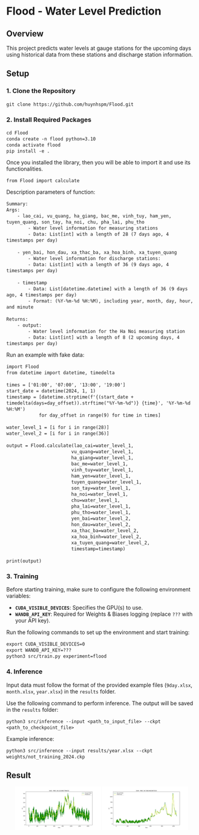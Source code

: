 # **Flood - Water Level Prediction**

## **Overview**
This project predicts water levels at gauge stations for the upcoming days using historical data from these stations and discharge station information.

## **Setup**

### **1. Clone the Repository**
    git clone https://github.com/huynhspm/Flood.git


### **2. Install Required Packages**
    cd Flood
    conda create -n flood python=3.10
    conda activate flood 
    pip install -e .

Once you installed the library, then you will be able to import it and use its functionalities.

    from Flood import calculate

Description parameters of function:

    Summary:
    Args:
        - lao_cai, vu_quang, ha_giang, bac_me, vinh_tuy, ham_yen, tuyen_quang, son_tay, ha_noi, chu, pha_lai, phu_tho
            - Water level information for measuring stations
            - Data: List[int] with a length of 28 (7 days ago, 4 timestamps per day)

        - yen_bai, hon_dau, xa_thac_ba, xa_hoa_binh, xa_tuyen_quang
            - Water level information for discharge stations:
            - Data: List[int] with a length of 36 (9 days ago, 4 timestamps per day)

        - timestamp
            - Data: List[datetime.datetime] with a length of 36 (9 days ago, 4 timestamps per day)
            - Format: (%Y-%m-%d %H:%M), including year, month, day, hour, and minute 

    Returns:
        - output:
            - Water level information for the Ha Noi measuring station
            - Data: List[int] with a length of 8 (2 upcoming days, 4 timestamps per day)

Run an example with fake data:

    import Flood
    from datetime import datetime, timedelta

    times = ['01:00', '07:00', '13:00', '19:00']
    start_date = datetime(2024, 1, 1)
    timestamp = [datetime.strptime(f'{(start_date + timedelta(days=day_offset)).strftime("%Y-%m-%d")} {time}', '%Y-%m-%d %H:%M') 
                for day_offset in range(9) for time in times]

    water_level_1 = [i for i in range(28)]
    water_level_2 = [i for i in range(36)]

    output = Flood.calculate(lao_cai=water_level_1,
                            vu_quang=water_level_1,
                            ha_giang=water_level_1,
                            bac_me=water_level_1,
                            vinh_tuy=water_level_1,
                            ham_yen=water_level_1,
                            tuyen_quang=water_level_1,
                            son_tay=water_level_1,
                            ha_noi=water_level_1,
                            chu=water_level_1,
                            pha_lai=water_level_1,
                            phu_tho=water_level_1,
                            yen_bai=water_level_2,
                            hon_dau=water_level_2,
                            xa_thac_ba=water_level_2,
                            xa_hoa_binh=water_level_2,
                            xa_tuyen_quang=water_level_2,
                            timestamp=timestamp)

    print(output)

### **3. Training**
Before starting training, make sure to configure the following environment variables:

- **`CUDA_VISIBLE_DEVICES`**: Specifies the GPU(s) to use.  
- **`WANDB_API_KEY`**: Required for Weights & Biases logging (replace `???` with your API key).  

Run the following commands to set up the environment and start training:

    export CUDA_VISIBLE_DEVICES=0
    export WANDB_API_KEY=???
    python3 src/train.py experiment=flood


### **4. Inference**

Input data must follow the format of the provided example files (`9day.xlsx`, `month.xlsx`, `year.xlsx`) in the `results` folder.

Use the following command to perform inference. The output will be saved in the `results` folder:

    python3 src/inference --input <path_to_input_file> --ckpt <path_to_checkpoint_file>

Example inference:

    python3 src/inference --input results/year.xlsx --ckpt weights/not_training_2024.ckp

## **Result**
<p align="center">
  <img src="results/result_2023.jpg" alt="Result 1" width="45%">
  <img src="results/result_2024.jpg" alt="Result 2" width="45%">
</p>